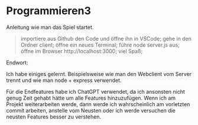 # Programmieren3
Anleitung wie man das Spiel startet.

> importiere aus Github den Code und öffne ihn in VSCode;
> gehe in den Ordner client;
> öffne ein neues Terminal;
> führe node server.js aus;
> öffne im Browser http://localhost:3000;
> viel Spaß;

Endwort:

Ich habe einiges gelernt. Beispielsweise wie man den Webclient vom Server trennt und wie man node + express verwendet.

Für die Endfeatures habe ich ChatGPT verwendet, da ich ansonsten nicht genug Zeit gehabt hätte um alle Features hinzuzufügen. Wenn ich am Projekt weiterarbeiten werde, dann werde ich wahrscheinlich am vorletzten commit arbeiten, anstelle vom Neusten oder ich werde versuchen die neusten Features besser zu verstehen. 
